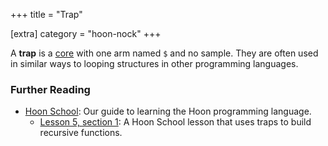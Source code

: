 +++
title = "Trap"

[extra]
category = "hoon-nock"
+++

A **trap** is a [core](/reference/glossary/core) with one arm named `$` and no sample. They are often used in similar ways to looping structures in other programming languages.

### Further Reading

- [Hoon School](/guides/core/hoon-school/): Our guide to learning the Hoon programming language.
  - [Lesson 5, section 1](/guides/core/hoon-school/F-cores#repeating-yourself-using-a-trap): A Hoon School lesson that uses traps to build recursive functions.
